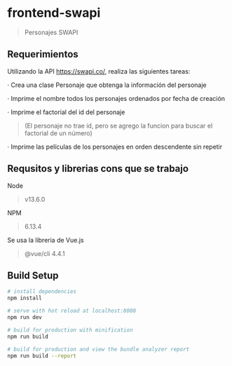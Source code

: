 # frontend-swapi

> Personajes SWAPI

## Requerimientos
Utilizando la API https://swapi.co/, realiza las siguientes tareas:

·      Crea una clase Personaje que obtenga la información del personaje

·      Imprime el nombre todos los personajes ordenados por fecha de creación

·      Imprime el factorial del id del personaje
> (El personaje no trae id, pero se agrego la funcion para buscar el factorial de un número)

·      Imprime las películas de los personajes en orden descendente sin repetir

## Requsitos y librerias cons que se trabajo 
Node
> v13.6.0

NPM
> 6.13.4

Se usa la libreria de Vue.js
> @vue/cli 4.4.1


## Build Setup

``` bash
# install dependencies
npm install

# serve with hot reload at localhost:8080
npm run dev

# build for production with minification
npm run build

# build for production and view the bundle analyzer report
npm run build --report
```
